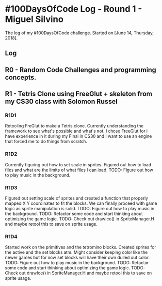 # #100DaysOfCode Log - Round 1 - Miguel Silvino

The log of my #100DaysOfCode challenge. Started on [June 14, Thursday, 2018].

## Log
## R0 - Random Code Challenges and programming concepts.
## R1 - Tetris Clone using FreeGlut + skeleton from my CS30 class with Solomon Russel
### R1D1 
Retooling FreGlut to make a Tetris clone. Currently understanding the framework to see what's possible and what's not.
I chose FreeGlut for i have experience in it during my Final in CS30 and I want to use an engine that forced me to do things from scratch.

### R1D2
Currently figuring out how to set scale in sprites. Figured out how to load files and what are the limits of what files I can load.
TODO: Figure out how to play music in the background.

### R1D3
Figured out setting scale of sprites and created a function that properly mapped X Y coordinates to fit the blocks. We can finally proceed with game logic as 
sprite manipulation is solid.
TODO: Figure out how to play music in the background.
TODO: Refactor some code and start thinking about optimizing the game logic.
TODO: Check out drawIce() in SpriteManager.H and maybe retool this to save on sprite usage.

### R1D4
Started work on the primitives and the tetromino blocks.
Created sprites for the active and the set blocks atm.
Might consider keeping color like the newer games but for now set blocks will have their own dulled out color.
TODO: Figure out how to play music in the background.
TODO: Refactor some code and start thinking about optimizing the game logic.
TODO: Check out drawIce() in SpriteManager.H and maybe retool this to save on sprite usage.



